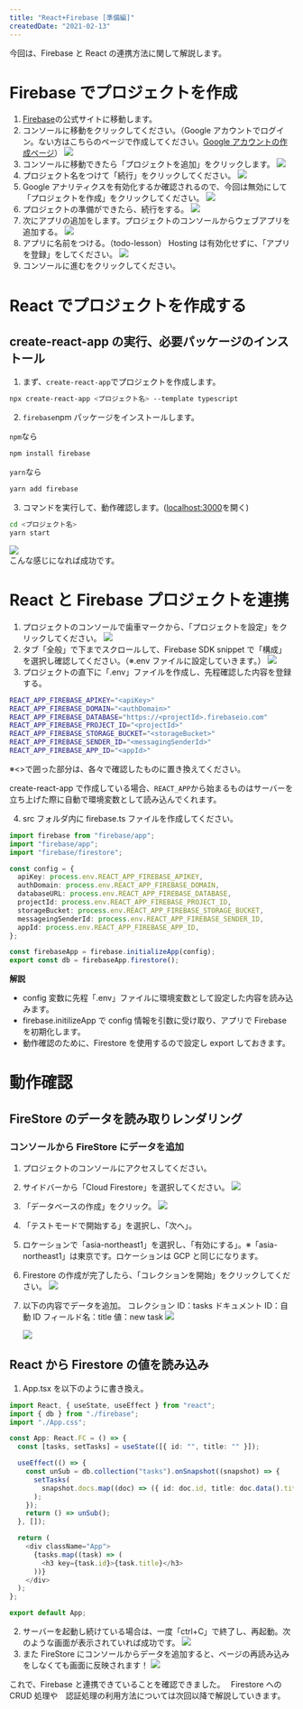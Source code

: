 ```yaml
---
title: "React+Firebase [準備編]"
createdDate: "2021-02-13"
---
```


今回は、Firebase と React の連携方法に関して解説します。

# Firebase でプロジェクトを作成

1. [Firebase](https://firebase.google.com/)の公式サイトに移動します。
2. コンソールに移動をクリックしてください。（Google アカウントでログイン。ない方はこちらのページで作成してください。[Google アカウントの作成ページ](https://accounts.google.com/signup/v2/webcreateaccount?flowName=GlifWebSignIn&flowEntry=SignUp)）
   <img src="/article_images/003/firebase_top_page.webp"/>
   <br />
3. コンソールに移動できたら「プロジェクトを追加」をクリックします。
   <img src="/article_images/003/firebase_add_project.webp"/>
   <br/>
4. プロジェクト名をつけて「続行」をクリックしてください。
   <img src="/article_images/003/project_name.webp"/>
   <br/>
5. Google アナリティクスを有効化するか確認されるので、今回は無効にして「プロジェクトを作成」をクリックしてください。
   <img src="/article_images/003/firebase_google_analy.webp"/>
   <br />
6. プロジェクトの準備ができたら、続行をする。
   <img src="/article_images/003/firebase_create_project.webp"/>
   <br />
7. 次にアプリの追加をします。プロジェクトのコンソールからウェブアプリを追加する。
   <img src="/article_images/003/add_app.webp"/>
   <br/>
8. アプリに名前をつける。（todo-lesson）
   Hosting は有効化せずに、「アプリを登録」をしてください。
   <img src="/article_images/003/app_name.webp"/>
   <br/>
9. コンソールに進むをクリックしてください。

# React でプロジェクトを作成する

## create-react-app の実行、必要パッケージのインストール

1. まず、`create-react-app`でプロジェクトを作成します。

```bash
npx create-react-app <プロジェクト名> --template typescript
```

2. `firebase`npm パッケージをインストールします。

`npm`なら

```bash
npm install firebase
```

`yarn`なら

```bash
yarn add firebase
```

3. コマンドを実行して、動作確認します。([localhost:3000](http://localhost:3000/)を開く)

```bash
cd <プロジェクト名>
yarn start
```

<img src="/article_images/003/react-logo.webp"/>
<br/>
こんな感じになれば成功です。

# React と Firebase プロジェクトを連携

1. プロジェクトのコンソールで歯車マークから、「プロジェクトを設定」をクリックしてください。
   <img src="/article_images/003/firebase_project_setting.webp"/>
   <br/>
2. タブ「全般」で下までスクロールして、Firebase SDK snippet で「構成」を選択し確認してください。（※.env ファイルに設定していきます。）
   <img src="/article_images/003/firebase_sdk_snippet.webp"/>
   <br/>
3. プロジェクトの直下に「.env」ファイルを作成し、先程確認した内容を登録する。

```bash
REACT_APP_FIREBASE_APIKEY="<apiKey>"
REACT_APP_FIREBASE_DOMAIN="<authDomain>"
REACT_APP_FIREBASE_DATABASE="https://<projectId>.firebaseio.com"
REACT_APP_FIREBASE_PROJECT_ID="<projectId>"
REACT_APP_FIREBASE_STORAGE_BUCKET="<storageBucket>"
REACT_APP_FIREBASE_SENDER_ID="<messagingSenderId>"
REACT_APP_FIREBASE_APP_ID="<appId>"
```

※<>で囲った部分は、各々で確認したものに置き換えてください。

create-react-app で作成している場合、`REACT_APP`から始まるものはサーバーを立ち上げた際に自動で環境変数として読み込んでくれます。

4. src フォルダ内に firebase.ts ファイルを作成してください。

```typescript
import firebase from "firebase/app";
import "firebase/app";
import "firebase/firestore";

const config = {
  apiKey: process.env.REACT_APP_FIREBASE_APIKEY,
  authDomain: process.env.REACT_APP_FIREBASE_DOMAIN,
  databaseURL: process.env.REACT_APP_FIREBASE_DATABASE,
  projectId: process.env.REACT_APP_FIREBASE_PROJECT_ID,
  storageBucket: process.env.REACT_APP_FIREBASE_STORAGE_BUCKET,
  messageingSenderId: process.env.REACT_APP_FIREBASE_SENDER_ID,
  appId: process.env.REACT_APP_FIREBASE_APP_ID,
};

const firebaseApp = firebase.initializeApp(config);
export const db = firebaseApp.firestore();
```

**解説**

- config 変数に先程「.env」ファイルに環境変数として設定した内容を読み込みます。
- firebase.initilizeApp で config 情報を引数に受け取り、アプリで Firebase を初期化します。
- 動作確認のために、Firestore を使用するので設定し export しておきます。

# 動作確認

## FireStore のデータを読み取りレンダリング

### コンソールから FireStore にデータを追加

1. プロジェクトのコンソールにアクセスしてください。
2. サイドバーから「Cloud Firestore」を選択してください。
   <img src="/article_images/003/firebase_cloud_firestore.webp"/>
   <br/>
3. 「データベースの作成」をクリック。
   <img src="/article_images/003/create_firestore.webp"/>
   <br/>
4. 「テストモードで開始する」を選択し、「次へ」。
5. ロケーションで「asia-northeast1」を選択し、「有効にする」。※「asia-northeast1」は東京です。ロケーションは GCP と同じになります。
6. Firestore の作成が完了したら、「コレクションを開始」をクリックしてください。
   <img src="/article_images/003/create_collection.webp"/>
   <br/>

7. 以下の内容でデータを追加。
   コレクション ID：tasks
   ドキュメント ID：自動 ID
   フィールド名：title 値：new task
   <img src="/article_images/003/add_firestore_data.webp"/>

   <img src="/article_images/003/add_document.webp"/>

## React から Firestore の値を読み込み

1. App.tsx を以下のように書き換え。

```typescript
import React, { useState, useEffect } from "react";
import { db } from "./firebase";
import "./App.css";

const App: React.FC = () => {
  const [tasks, setTasks] = useState([{ id: "", title: "" }]);

  useEffect(() => {
    const unSub = db.collection("tasks").onSnapshot((snapshot) => {
      setTasks(
        snapshot.docs.map((doc) => ({ id: doc.id, title: doc.data().title }))
      );
    });
    return () => unSub();
  }, []);

  return (
    <div className="App">
      {tasks.map((task) => (
        <h3 key={task.id}>{task.title}</h3>
      ))}
    </div>
  );
};

export default App;
```

2. サーバーを起動し続けている場合は、一度「ctrl+C」で終了し、再起動。次のような画面が表示されていれば成功です。
   <img src="/article_images/003/display_collection_data.webp"/>
3. また FireStore にコンソールからデータを追加すると、ページの再読み込みをしなくても画面に反映されます！
   <img src="/article_images/003/e2e_test.webp"/>

これで、Firebase と連携できていることを確認できました。　 Firestore への CRUD 処理や　認証処理の利用方法については次回以降で解説していきます。
